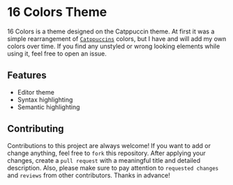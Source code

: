 # 16 Colors Theme
16 Colors is a theme designed on the Catppuccin theme. At first it was a simple rearrangement of [`Catppuccins`](https://github.com/catppuccin/vscode) colors, but I have and will add my own colors over time. If you find any unstyled or wrong looking elements while using it, feel free to open an issue.

## Features
* Editor theme
* Syntax highlighting
* Semantic highlighting

## Contributing
Contributions to this project are always welcome! If you want to add or change anything, feel free to `fork` this repository. After applying your changes, create a `pull request` with a meaningful title and detailed description. Also, please make sure to pay attention to `requested changes` and `reviews` from other contributors. Thanks in advance!